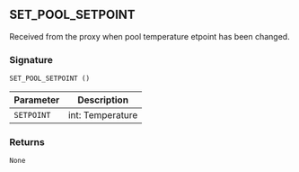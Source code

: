 ## SET\_POOL\_SETPOINT

Received from the proxy when pool temperature etpoint has been changed.


### Signature

`SET_POOL_SETPOINT ()`


| Parameter | Description |
| --- | --- |
| `SETPOINT` | int: Temperature |


### Returns

`None`
